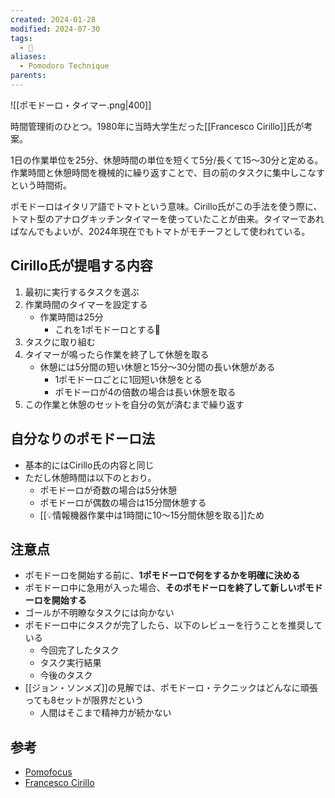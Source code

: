 ```yaml
---
created: 2024-01-28
modified: 2024-07-30
tags:
  - 📝
aliases:
  - Pomodoro Technique
parents: 
---
```

![[ポモドーロ・タイマー.png|400]]

時間管理術のひとつ。1980年に当時大学生だった[[Francesco Cirillo]]氏が考案。

1日の作業単位を25分、休憩時間の単位を短くて5分/長くて15〜30分と定める。作業時間と休憩時間を機械的に繰り返すことで、目の前のタスクに集中しこなすという時間術。

ポモドーロはイタリア語でトマトという意味。Cirillo氏がこの手法を使う際に、トマト型のアナログキッチンタイマーを使っていたことが由来。タイマーであればなんでもよいが、2024年現在でもトマトがモチーフとして使われている。

## Cirillo氏が提唱する内容
1. 最初に実行するタスクを選ぶ
2. 作業時間のタイマーを設定する
	- 作業時間は25分
		- これを1ポモドーロとする🍅
3. タスクに取り組む
4. タイマーが鳴ったら作業を終了して休憩を取る
	- 休憩には5分間の短い休憩と15分〜30分間の長い休憩がある
		- 1ポモドーロごとに1回短い休憩をとる
		- ポモドーロが4の倍数の場合は長い休憩を取る
5. この作業と休憩のセットを自分の気が済むまで繰り返す

## 自分なりのポモドーロ法
- 基本的にはCirillo氏の内容と同じ
- ただし休憩時間は以下のとおり。
	- ポモドーロが奇数の場合は5分休憩
	- ポモドーロが偶数の場合は15分間休憩する
	- [[💡情報機器作業中は1時間に10〜15分間休憩を取る]]ため

## 注意点
- ポモドーロを開始する前に、**1ポモドーロで何をするかを明確に決める**
- ポモドーロ中に急用が入った場合、**そのポモドーロを終了して新しいポモドーロを開始する**
- ゴールが不明瞭なタスクには向かない
- ポモドーロ中にタスクが完了したら、以下のレビューを行うことを推奨している
	- 今回完了したタスク
	- タスク実行結果
	- 今後のタスク
- [[ジョン・ソンメズ]]の見解では、ポモドーロ・テクニックはどんなに頑張っても8セットが限界だという
	- 人間はそこまで精神力が続かない

## 参考
- [Pomofocus](https://pomofocus.io/)
- [Francesco Cirillo](https://francescocirillo.com/)